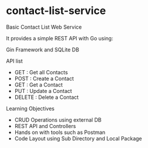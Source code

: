 # contact-list-service
Basic Contact List Web Service

It provides a simple REST API with Go using:

Gin Framework and SQLite DB

API list

- GET : Get all Contacts
- POST : Create a Contact
- GET : Get a Contact
- PUT : Update a Contact
- DELETE : Delete a Contact

Learning Objectives

- CRUD Operations using external DB
- REST API and Controllers
- Hands on with tools such as Postman
- Code Layout using Sub Directory and Local Package
